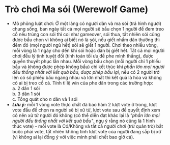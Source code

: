 # Trò chơi Ma sói (Werewolf Game)
- Mô phỏng luật chơi: Ở một làng có người dân và ma sói (trá hình người) chung sống, ban ngày tất cả mọi người sẽ bầu chọn 1 người để đem treo cổ nếu trúng con sói thì coi như gameover, sói thua, tất nhiên sói cũng được bầu chọn vì không ai biết nó là sói, nếu giết nhầm dân thường thì đêm đó (mọi người ngủ hết) sói sẽ giết 1 người. Chơi theo nhiều vòng, mỗi vòng là 1 ngày cho đến khi sói hoặc dân bị giết hết. Tất cả mọi người chơi đều lý tính tuyệt đối (tính toán tối ưu để phe mình thắng), được quyền thuyết phục lẫn nhau. Mỗi vòng bầu chọn (mỗi người chỉ 1 phiếu bầu và không được phép không bầu) chỉ kết thúc khi *phần lớn mọi người đều thống nhất với kết quả bầu, được phép bầu lại*, nếu có 2 người trở lên có số phiếu bầu ngang nhau và lớn nhất thì kết quả là hòa và không có ai bị treo cổ cả. Tính tỉ lệ win của phe dân trong các trường hợp: <br>
a.	2 dân 1 sói <br>
b.	3 dân 1 sói <br>
c.	Tổng quát cho $n$ dân và 1 sói
- ***Lưu ý:*** mỗi 1 vòng vote thực chất đã bao hàm 2 lượt vote ở trong, lượt vote đầu để chọn ra người sẽ bị xử tử, lượt vote sau để quyết định xem có nên xử tử người đó không (có thể diễn đạt khác lại là *"phần lớn mọi người đều thống nhất với kết quả bầu"*, ngụ ý rằng nó cũng là 1 hình thức vote) - mỗi vote là Có/Không và tất cả người chơi (trừ quản trò) bắt buộc phải vote, tất nhiên không tính lượt vote của người đang sắp bị xử (vì không ai lại đồng ý với việc mình phải chết bao giờ cả).
